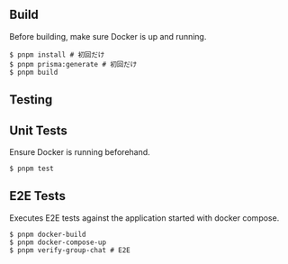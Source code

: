 ## Build

Before building, make sure Docker is up and running.

```shell
$ pnpm install # 初回だけ
$ pnpm prisma:generate # 初回だけ
$ pnpm build
```

## Testing

## Unit Tests

Ensure Docker is running beforehand.

```shell
$ pnpm test
```

## E2E Tests

Executes E2E tests against the application started with docker compose.

```shell
$ pnpm docker-build
$ pnpm docker-compose-up
$ pnpm verify-group-chat # E2E
```